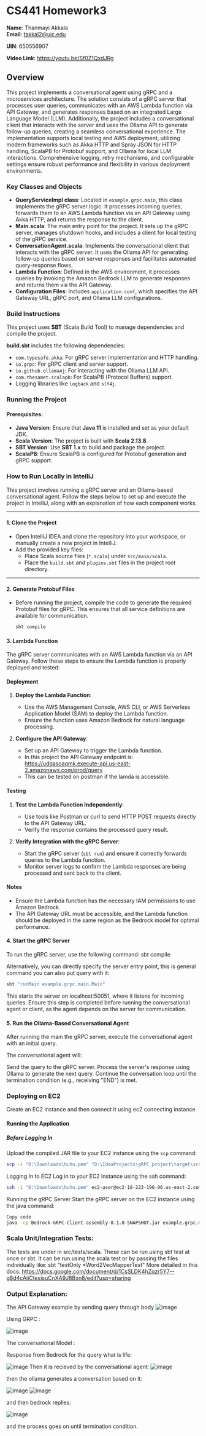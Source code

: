 # CS441 Homework3

**Name**: Thanmayi Akkala  
**Email**: takkal2@uic.edu

**UIN**: 650556907

**Video Link**: https://youtu.be/Sf0Z1QxdJRg

## Overview
This project implements a conversational agent using gRPC and a microservices architecture. The solution consists of a gRPC server that processes user queries, communicates with an AWS Lambda function via API Gateway, and generates responses based on an integrated Large Language Model (LLM). Additionally, the project includes a conversational client that interacts with the server and uses the Ollama API to generate follow-up queries, creating a seamless conversational experience. The implementation supports local testing and AWS deployment, utilizing modern frameworks such as Akka HTTP and Spray JSON for HTTP handling, ScalaPB for Protobuf support, and Ollama for local LLM interactions. Comprehensive logging, retry mechanisms, and configurable settings ensure robust performance and flexibility in various deployment environments.


### Key Classes and Objects

- **QueryServiceImpl class**: Located in `example.grpc.main`, this class implements the gRPC server logic. It processes incoming queries, forwards them to an AWS Lambda function via an API Gateway using Akka HTTP, and returns the response to the client.
- **Main.scala**: The main entry point for the project. It sets up the gRPC server, manages shutdown hooks, and includes a client for local testing of the gRPC service.
- **ConversationAgent.scala**: Implements the conversational client that interacts with the gRPC server. It uses the Ollama API for generating follow-up queries based on server responses and facilitates automated query-response flows.
- **Lambda Function**: Defined in the AWS environment, it processes queries by invoking the Amazon Bedrock LLM to generate responses and returns them via the API Gateway.
- **Configuration Files**: Includes `application.conf`, which specifies the API Gateway URL, gRPC port, and Ollama LLM configurations.


### Build Instructions
This project uses **SBT** (Scala Build Tool) to manage dependencies and compile the project.

**build.sbt** includes the following dependencies:
- `com.typesafe.akka`: For gRPC server implementation and HTTP handling.
- `io.grpc`: For gRPC client and server support.
- `io.github.ollama4j`: For interacting with the Ollama LLM API.
- `com.thesamet.scalapb`: For ScalaPB (Protocol Buffers) support.
- Logging libraries like `logback` and `slf4j`.

### Running the Project

#### Prerequisites:
- **Java Version**: Ensure that **Java 11** is installed and set as your default JDK.
- **Scala Version**: The project is built with **Scala 2.13.8**.
- **SBT Version**: Use **SBT 1.x** to build and package the project.
- **ScalaPB**: Ensure ScalaPB is configured for Protobuf generation and gRPC support.


### How to Run Locally in IntelliJ

This project involves running a gRPC server and an Ollama-based conversational agent. Follow the steps below to set up and execute the project in IntelliJ, along with an explanation of how each component works.

---

#### 1. **Clone the Project**
- Open IntelliJ IDEA and clone the repository into your workspace, or manually create a new project in IntelliJ.
- Add the provided key files:
  - Place Scala source files (`*.scala`) under `src/main/scala`.
  - Place the `build.sbt` and `plugins.sbt` files in the project root directory.

---

#### 2. **Generate Protobuf Files**
- Before running the project, compile the code to generate the required Protobuf files for gRPC. This ensures that all service definitions are available for communication.
  ```bash
  sbt compile

#### 3. **Lambda Function**

The gRPC server communicates with an AWS Lambda function via an API Gateway. Follow these steps to ensure the Lambda function is properly deployed and tested:

#### Deployment
1. **Deploy the Lambda Function**:
   - Use the AWS Management Console, AWS CLI, or AWS Serverless Application Model (SAM) to deploy the Lambda function.
   - Ensure the function uses Amazon Bedrock for natural language processing.

2. **Configure the API Gateway**:
   - Set up an API Gateway to trigger the Lambda function.
   - In this project the API Gateway endpoint is: https://udqasoaqmk.execute-api.us-east-2.amazonaws.com/prod/query
   - This can be tested on postman if the lamda is accessible.

#### Testing
1. **Test the Lambda Function Independently**:
   - Use tools like Postman or curl to send HTTP POST requests directly to the API Gateway URL.
   - Verify the response contains the processed query result.

2. **Verify Integration with the gRPC Server**:
   - Start the gRPC server (`sbt run`) and ensure it correctly forwards queries to the Lambda function.
   - Monitor server logs to confirm the Lambda responses are being processed and sent back to the client.

#### Notes
- Ensure the Lambda function has the necessary IAM permissions to use Amazon Bedrock.
- The API Gateway URL must be accessible, and the Lambda function should be deployed in the same region as the Bedrock model for optimal performance.


#### 4. Start the gRPC Server

To run the gRPC server, use the following command:
  sbt compile

Alternatively, you can directly specify the server entry point, this is general command you can also put query with it:

```bash
sbt "runMain example.grpc.main.Main"
```
This starts the server on localhost:50051, where it listens for incoming queries. Ensure this step is completed before running the conversational agent or client, as the agent depends on the server for communication.
#### 5. Run the Ollama-Based Conversational Agent

After running the main the gRPC server, execute the conversational agent with an initial query.

The conversational agent will:

Send the query to the gRPC server.
Process the server's response using Ollama to generate the next query.
Continue the conversation loop until the termination condition (e.g., receiving "END") is met.

### Deploying on EC2
Create an EC2 instance and then connect it using ec2 connecting instance
#### Running the Application

##### **Before Logging In**
Upload the compiled JAR file to your EC2 instance using the `scp` command:

```bash
scp -i "D:\Downloads\huhu.pem" "D:\IdeaProjects\gRPC_project\target\scala-2.13\Bedrock-GRPC-Client-assembly-0.1.0-SNAPSHOT.jar" ec2-user@ec2-18-223-196-96.us-east-2.compute.amazonaws.com:/home/ec2-user/
```
Logging In to EC2
Log in to your EC2 instance using the ssh command:

```bash
ssh -i "D:\Downloads\huhu.pem" ec2-user@ec2-18-223-196-96.us-east-2.compute.amazonaws.com
```

Running the gRPC Server
Start the gRPC server on the EC2 instance using the java command:

```bash
Copy code
java -cp Bedrock-GRPC-Client-assembly-0.1.0-SNAPSHOT.jar example.grpc.main.Main
```

### Scala Unit/Integration Tests:
The tests are under in src/tests/scala. These can be run using sbt test at once or sbt.
It can be run using the scala test or by passing the files individually like: sbt "testOnly *Word2VecMapperTest"
More detailed in this docs: https://docs.google.com/document/d/1CsSLDK4hZqzr5Y7--g8d4cAiiCtesisuCnXA9J8Bxn8/edit?usp=sharing
### Output Explanation:
The API Gateway example by sending query through body
![image](https://github.com/user-attachments/assets/8a5a5b04-c301-4ebf-8be8-c08a37ab9289)

Using GRPC :

![image](https://github.com/user-attachments/assets/790b0ddc-d435-4c04-8bee-6c2046c3daa3)


The conversational Model :

Response from Bedrock for the query what is life:

![image](https://github.com/user-attachments/assets/355e1a65-7f0f-49ae-a68d-11082b15c559)
Then it is recieved by the conversational agent:
![image](https://github.com/user-attachments/assets/2c4030a2-a21f-410a-8a14-469ce964d22d)

then the ollama generates a conversation based on it:

![image](https://github.com/user-attachments/assets/5e1b11dc-059a-4f6b-9c0c-645098c5e650)
![image](https://github.com/user-attachments/assets/af2d298e-0def-4c1a-8ba5-dddbea295333)

and then bedrock replies:

![image](https://github.com/user-attachments/assets/08c9261b-e798-40be-ab1c-81eec5efb33e)

and the process goes on until termination condition.














